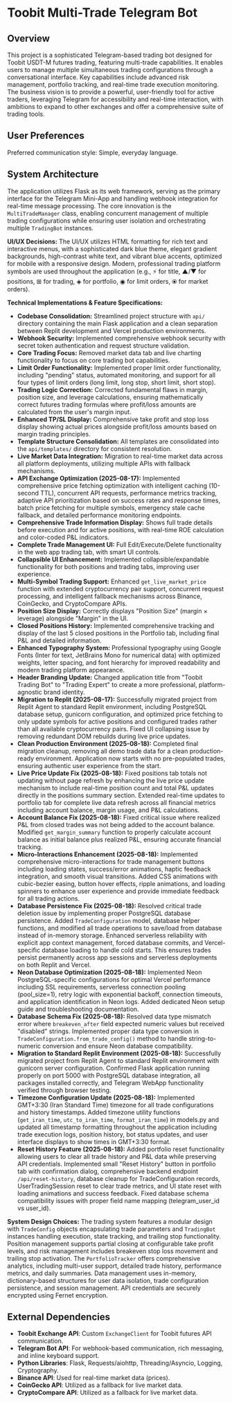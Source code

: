 # Toobit Multi-Trade Telegram Bot

## Overview
This project is a sophisticated Telegram-based trading bot designed for Toobit USDT-M futures trading, featuring multi-trade capabilities. It enables users to manage multiple simultaneous trading configurations through a conversational interface. Key capabilities include advanced risk management, portfolio tracking, and real-time trade execution monitoring. The business vision is to provide a powerful, user-friendly tool for active traders, leveraging Telegram for accessibility and real-time interaction, with ambitions to expand to other exchanges and offer a comprehensive suite of trading tools.

## User Preferences
Preferred communication style: Simple, everyday language.

## System Architecture
The application utilizes Flask as its web framework, serving as the primary interface for the Telegram Mini-App and handling webhook integration for real-time message processing. The core innovation is the `MultiTradeManager` class, enabling concurrent management of multiple trading configurations while ensuring user isolation and orchestrating multiple `TradingBot` instances.

**UI/UX Decisions:**
The UI/UX utilizes HTML formatting for rich text and interactive menus, with a sophisticated dark blue theme, elegant gradient backgrounds, high-contrast white text, and vibrant blue accents, optimized for mobile with a responsive design. Modern, professional trading platform symbols are used throughout the application (e.g., ⚡ for title, ▲/▼ for positions, ⊞ for trading, ◈ for portfolio, ◉ for limit orders, ⦿ for market orders).

**Technical Implementations & Feature Specifications:**
- **Codebase Consolidation:** Streamlined project structure with `api/` directory containing the main Flask application and a clean separation between Replit development and Vercel production environments.
- **Webhook Security:** Implemented comprehensive webhook security with secret token authentication and request structure validation.
- **Core Trading Focus:** Removed market data tab and live charting functionality to focus on core trading bot capabilities.
- **Limit Order Functionality:** Implemented proper limit order functionality, including "pending" status, automated monitoring, and support for all four types of limit orders (long limit, long stop, short limit, short stop).
- **Trading Logic Correction:** Corrected fundamental flaws in margin, position size, and leverage calculations, ensuring mathematically correct futures trading formulas where profit/loss amounts are calculated from the user's margin input.
- **Enhanced TP/SL Display:** Comprehensive take profit and stop loss display showing actual prices alongside profit/loss amounts based on margin trading principles.
- **Template Structure Consolidation:** All templates are consolidated into the `api/templates/` directory for consistent resolution.
- **Live Market Data Integration:** Migration to real-time market data across all platform deployments, utilizing multiple APIs with fallback mechanisms.
- **API Exchange Optimization (2025-08-17):** Implemented comprehensive price fetching optimization with intelligent caching (10-second TTL), concurrent API requests, performance metrics tracking, adaptive API prioritization based on success rates and response times, batch price fetching for multiple symbols, emergency stale cache fallback, and detailed performance monitoring endpoints.
- **Comprehensive Trade Information Display:** Shows full trade details before execution and for active positions, with real-time ROE calculation and color-coded P&L indicators.
- **Complete Trade Management UI:** Full Edit/Execute/Delete functionality in the web app trading tab, with smart UI controls.
- **Collapsible UI Enhancement:** Implemented collapsible/expandable functionality for both positions and trading tabs, improving user experience.
- **Multi-Symbol Trading Support:** Enhanced `get_live_market_price` function with extended cryptocurrency pair support, concurrent request processing, and intelligent fallback mechanisms across Binance, CoinGecko, and CryptoCompare APIs.
- **Position Size Display:** Correctly displays "Position Size" (margin × leverage) alongside "Margin" in the UI.
- **Closed Positions History:** Implemented comprehensive tracking and display of the last 5 closed positions in the Portfolio tab, including final P&L and detailed information.
- **Enhanced Typography System:** Professional typography using Google Fonts (Inter for text, JetBrains Mono for numerical data) with optimized weights, letter spacing, and font hierarchy for improved readability and modern trading platform appearance.
- **Header Branding Update:** Changed application title from "Toobit Trading Bot" to "Trading Expert" to create a more professional, platform-agnostic brand identity.
- **Migration to Replit (2025-08-17):** Successfully migrated project from Replit Agent to standard Replit environment, including PostgreSQL database setup, gunicorn configuration, and optimized price fetching to only update symbols for active positions and configured trades rather than all available cryptocurrency pairs. Fixed UI collapsing issue by removing redundant DOM rebuilds during live price updates.
- **Clean Production Environment (2025-08-18):** Completed final migration cleanup, removing all demo trade data for a clean production-ready environment. Application now starts with no pre-populated trades, ensuring authentic user experience from the start.
- **Live Price Update Fix (2025-08-18):** Fixed positions tab totals not updating without page refresh by enhancing the live price update mechanism to include real-time position count and total P&L updates directly in the positions summary section. Extended real-time updates to portfolio tab for complete live data refresh across all financial metrics including account balance, margin usage, and P&L calculations.
- **Account Balance Fix (2025-08-18):** Fixed critical issue where realized P&L from closed trades was not being added to the account balance. Modified `get_margin_summary` function to properly calculate account balance as initial balance plus realized P&L, ensuring accurate financial tracking.
- **Micro-Interactions Enhancement (2025-08-18):** Implemented comprehensive micro-interactions for trade management buttons including loading states, success/error animations, haptic feedback integration, and smooth visual transitions. Added CSS animations with cubic-bezier easing, button hover effects, ripple animations, and loading spinners to enhance user experience and provide immediate feedback for all trading actions.
- **Database Persistence Fix (2025-08-18):** Resolved critical trade deletion issue by implementing proper PostgreSQL database persistence. Added `TradeConfiguration` model, database helper functions, and modified all trade operations to save/load from database instead of in-memory storage. Enhanced serverless reliability with explicit app context management, forced database commits, and Vercel-specific database loading to handle cold starts. This ensures trades persist permanently across app sessions and serverless deployments on both Replit and Vercel.
- **Neon Database Optimization (2025-08-18):** Implemented Neon PostgreSQL-specific configurations for optimal Vercel performance including SSL requirements, serverless connection pooling (pool_size=1), retry logic with exponential backoff, connection timeouts, and application identification in Neon logs. Added dedicated Neon setup guide and troubleshooting documentation.
- **Database Schema Fix (2025-08-18):** Resolved data type mismatch error where `breakeven_after` field expected numeric values but received "disabled" strings. Implemented proper data type conversion in `TradeConfiguration.from_trade_config()` method to handle string-to-numeric conversion and ensure Neon database compatibility.
- **Migration to Standard Replit Environment (2025-08-18):** Successfully migrated project from Replit Agent to standard Replit environment with gunicorn server configuration. Confirmed Flask application running properly on port 5000 with PostgreSQL database integration, all packages installed correctly, and Telegram WebApp functionality verified through browser testing.
- **Timezone Configuration Update (2025-08-18):** Implemented GMT+3:30 (Iran Standard Time) timezone for all trade configurations and history timestamps. Added timezone utility functions (`get_iran_time`, `utc_to_iran_time`, `format_iran_time`) in models.py and updated all timestamp formatting throughout the application including trade execution logs, position history, bot status updates, and user interface displays to show times in GMT+3:30 format.
- **Reset History Feature (2025-08-18):** Added portfolio reset functionality allowing users to clear all trade history and P&L data while preserving API credentials. Implemented small "Reset History" button in portfolio tab with confirmation dialog, comprehensive backend endpoint `/api/reset-history`, database cleanup for TradeConfiguration records, UserTradingSession reset to clear trade metrics, and UI state reset with loading animations and success feedback. Fixed database schema compatibility issues with proper field name mapping (telegram_user_id vs user_id).

**System Design Choices:**
The trading system features a modular design with `TradeConfig` objects encapsulating trade parameters and `TradingBot` instances handling execution, state tracking, and trailing stop functionality. Position management supports partial closing at configurable take profit levels, and risk management includes breakeven stop loss movement and trailing stop activation. The `PortfolioTracker` offers comprehensive analytics, including multi-user support, detailed trade history, performance metrics, and daily summaries. Data management uses in-memory, dictionary-based structures for user data isolation, trade configuration persistence, and session management. API credentials are securely encrypted using Fernet encryption.

## External Dependencies
- **Toobit Exchange API**: Custom `ExchangeClient` for Toobit futures API communication.
- **Telegram Bot API**: For webhook-based communication, rich messaging, and inline keyboard support.
- **Python Libraries**: Flask, Requests/aiohttp, Threading/Asyncio, Logging, Cryptography.
- **Binance API**: Used for real-time market data (prices).
- **CoinGecko API**: Utilized as a fallback for live market data.
- **CryptoCompare API**: Utilized as a fallback for live market data.